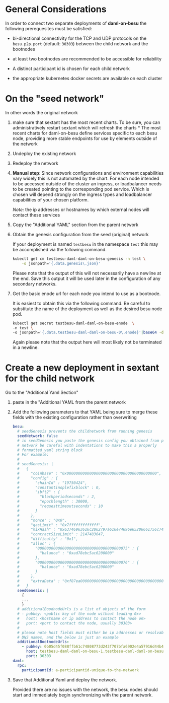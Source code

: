 
# General Considerations

  In order to connect two separate deployments of __daml-on-besu__
  the following prerequesites must be satisfied:

* bi-directional connectivity for the TCP and UDP protocols on the
  `besu.p2p.port` (default: `30303`) between the child network and
  the bootnodes

* at least two bootnodes are recommended to be accessible for reliability

* A distinct participant id is chosen for each child network

* the appropriate kubernetes docker secrets are available on each cluster

# On the "seed network"

In other words the original network

1. make sure that sextant has the most recent charts.  To be sure, you can
    administratively restart sextant which will refresh the charts
        * The most recent charts for daml-on-besu define services specific to
          each besu node, providing more stable endpoints for use by elements
          outside of the network

1. Undeploy the existing network

1. Redeploy the network

1. __Manual step__:
   Since network configurations and environment capabilities
   vary widely this is not automated by the chart. For each node
   intended to be accessed outside of the cluster an ingress,
   or loadbalancer needs to be created pointing to the
   corresponding pod service. Which is chosen will depend
   strongly on the ingress types and loadbalancer capabilities
   of your chosen platform.

   *Note:* the ip addresses or hostnames by which external nodes will
      contact these services

1. Copy the "Additional YAML" section from the parent network

1. Obtain the genesis configuration from the seed (original) network

   If your deployment is named `testbesu` in the namespace
   `test` this may be accomplished via the following command.

   ```bash
   kubectl get cm testbesu-daml-daml-on-besu-genesis -n test \
       -o jsonpath='{.data.genesis\.json}'
   ```

   Please note that the output of this will not necessarily have a
   newline at the end. Save this output it will be used later in the
   configuration of any secondary networks.

1. Get the basic enode url for each node you intend to use as a bootnode.

   It is easiest to obtain this via the following command.  Be careful to
   substitute the name of the deployment as well as the desired besu node
   pod.

   ```bash
   kubectl get secret testbesu-daml-daml-on-besu-enode  \
   -n test \
   -o jsonpath='{.data.testbesu-daml-daml-on-besu-0\.enode}'|base64 -d
   ```

   Again please note that the output here will most likely not be terminated
   in a newline.

# Create a new deployment in sextant for the child network

Go to the "Additional Yaml Section"

1. paste in the "Additional YAML from the parent network

1. Add the following parameters to that YAML being sure to merge these
   fields with the existing configuration rather than overwriting

    ```yaml
    besu:
      # seedGenesis prevents the childnetwork from running genesis
      seedNetwork: false
      # in seedGenesis you paste the genesis config you obtained from parent
      # network be careful with indentations to make this a properly
      # formatted yaml string block
      # For example:
      #
      # seedGenesis: |
      #   {
      #     "coinbase" : "0x0000000000000000000000000000000000000000",
      #     "config" : {
      #       "chainId" : "19750424",
      #       "constantinoplefixblock" : 0,
      #       "ibft2" : {
      #         "blockperiodseconds" : 2,
      #         "epochlength" : 30000,
      #         "requesttimeoutseconds" : 10
      #       }
      #     },
      #     "nonce" : "0x0",
      #     "gasLimit" : "0x7fffffffffffff",
      #     "mixHash" : "0x63746963616c2062797a616e74696e65206661756c7420746f6c6572616e6365",
      #     "contractSizeLimit" : 2147483647,
      #     "difficulty" : "0x1",
      #     "alloc" : {
      #       "0000000000000000000000000000000000000075" : {
      #         "balance" : "0xad78ebc5ac6200000"
      #       },
      #       "0000000000000000000000000000000000000076" : {
      #         "balance" : "0xad78ebc5ac6200000"
      #       }
      #     },
      #     "extraData" : "0xf87ea00000000000000000000000000000000000000000000000000000000000000000f854947fc2a071e559220cf3e4e186fc8777b11176889e94ed7191a3cfe63a29699929e55300b0ab425633ca9483e0a019a01d7368bd53c83bd1f682e86422d4d894fb36fb86fff4e6b3f06826d5dae5995dcdf2f731808400000000c0"
      #   }
      seedGenesis: |
        {
        ...
        }
      # additionalBoodnodeUrls is a list of objects of the form
      # - pubkey: <public key of the node without leading 0x>
      #   host: <hostname or ip address to contact the node on>
      #   port: <port to contact the node, usually 30303>
      #
      # please note host fields must either be ip addresses or resolvable
      # DNS names, and the below is just an example
      additionalBootnodeUrls:
        - pubkey: 0b05d45f088ffb61c74808773d243f707bfa6902e4a57916d44b4f45533d92070845307d19f072cad99d5bc10b0d17e6f2961995b667c9267516f6389f2e5204
          host: testbesu-daml-daml-on-besu-1.testbesu-daml-daml-on-besu.testbesu.svc.cluster.local
          port: 30303
    daml:
      rpc:
        participantId: a-participantid-unique-to-the-network

    ```

1. Save that Additional Yaml and deploy the network.

   Provided there are no issues with the network, the besu nodes should
   start and immediately begin synchronizing with the parent network.
